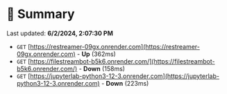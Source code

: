 # 📖 Summary
Last updated: **6/2/2024, 2:07:30 PM**

- `GET` [https://restreamer-09gx.onrender.com](https://restreamer-09gx.onrender.com) - **Up** (362ms)
- `GET` [https://filestreambot-b5k6.onrender.com/](https://filestreambot-b5k6.onrender.com/) - **Down** (158ms)
- `GET` [https://jupyterlab-python3-12-3.onrender.com](https://jupyterlab-python3-12-3.onrender.com) - **Down** (223ms)
